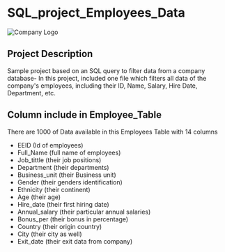 # SQL_project_Employees_Data

![Company Logo](https://github.com/abhaymishra24/SQL_project_Employees_Data/blob/main/company_logo.jpg)

## Project Description

 Sample project based on an SQL query to filter data from a company database- In this project, included one file which filters all data of the company's employees, including their ID, Name, Salary, Hire Date, Department, etc.

## Column include in Employee_Table

There are 1000 of Data available in this Employees Table with 14 columns

- EEID            (Id of employees)
- Full_Name       (full name of employees)  
- Job_tittle      (their job positions) 
- Department      (their departments)
- Business_unit   (their Business unit)
- Gender          (their genders identification)
- Ethnicity       (their continent)
- Age             (their age)
- Hire_date       (their first hiring date)
- Annual_salary   (their particular annual salaries)
- Bonus_per       (their bonus in percentage)
- Country         (their origin country)
- City            (their city as well)
- Exit_date       (their exit data from company)





